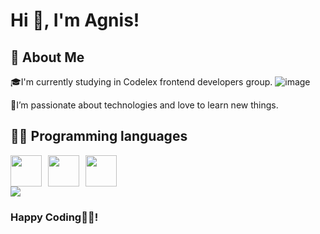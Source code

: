 
# Hi 👋, I'm Agnis!

## 🚀 About Me
🎓I'm currently studying in Codelex frontend developers group. 
![image](https://t2.gstatic.com/faviconV2?client=SOCIAL&type=FAVICON&fallback_opts=TYPE,SIZE,URL&url=https://www.codelex.io/&size=35)

🌱I’m passionate about technologies and love to learn new things. 

## 👨‍💻 Programming languages
<div style="display: flex;">
    <img src="https://cdn.jsdelivr.net/npm/programming-languages-logos/src/javascript/javascript.png" height="50" style="margin-right: 10px;">
    <img src="https://raw.githubusercontent.com/bablubambal/All_logo_and_pictures/1ac69ce5fbc389725f16f989fa53c62d6e1b4883/programming%20languages/typescript.svg" height="50" style="margin-right: 10px;">
    <img src="https://static-00.iconduck.com/assets.00/c-sharp-c-icon-456x512-9sej0lrz.png" height="50">
</div>

<a href="https://www.linkedin.com/in/agnis-luka%C4%8Dovs-308004246/" target="_blank">
        <img src="https://img.shields.io/badge/LinkedIn-0077B5?style=for-the-badge&logo=linkedin&logoColor=white">
    </a>

### Happy Coding👨‍💻!
